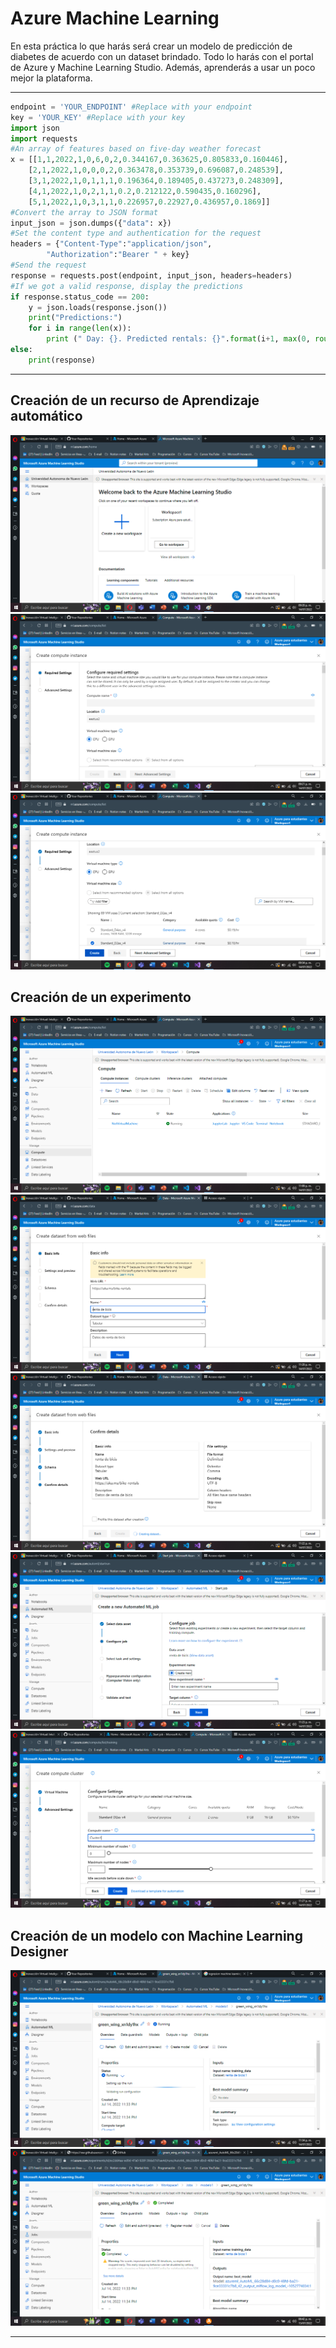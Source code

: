 # Azure Machine Learning

En esta práctica lo que harás será crear un modelo de predicción de diabetes de acuerdo con un dataset brindado. Todo lo harás con el portal de Azure y Machine Learning Studio. Además, aprenderás a usar un poco mejor la plataforma.


---
```python
endpoint = 'YOUR_ENDPOINT' #Replace with your endpoint
key = 'YOUR_KEY' #Replace with your key
import json
import requests
#An array of features based on five-day weather forecast
x = [[1,1,2022,1,0,6,0,2,0.344167,0.363625,0.805833,0.160446],
    [2,1,2022,1,0,0,0,2,0.363478,0.353739,0.696087,0.248539],
    [3,1,2022,1,0,1,1,1,0.196364,0.189405,0.437273,0.248309],
    [4,1,2022,1,0,2,1,1,0.2,0.212122,0.590435,0.160296],
    [5,1,2022,1,0,3,1,1,0.226957,0.22927,0.436957,0.1869]]
#Convert the array to JSON format
input_json = json.dumps({"data": x})
#Set the content type and authentication for the request
headers = {"Content-Type":"application/json",
        "Authorization":"Bearer " + key}
#Send the request
response = requests.post(endpoint, input_json, headers=headers)
#If we got a valid response, display the predictions
if response.status_code == 200:
    y = json.loads(response.json())
    print("Predictions:")
    for i in range(len(x)):
        print (" Day: {}. Predicted rentals: {}".format(i+1, max(0, round(y["result"][i]))))
else:
    print(response)
```
---
## Creación de un recurso de Aprendizaje automático
![imagen](Images\3-1.png)
![imagen](Images\3-2.png)
![imagen](Images\3-3.png)
## Creación de un experimento
![imagen](Images\3-4.png)
![imagen](Images\3-5.png)
![imagen](Images\3-6.png)
![imagen](Images\3-7.png)
![imagen](Images\3-8.png)
## Creación de un modelo con Machine Learning Designer
![imagen](Images\3-9.png)
![imagen](Images\3-10.png)

---